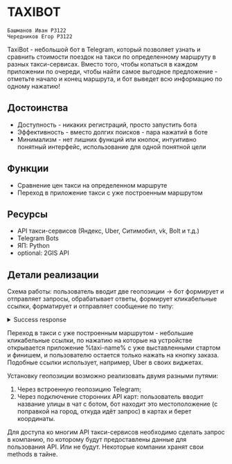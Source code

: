 # TAXIBOT
    Башманов Иван Р3122
    Чередников Егор Р3122

TaxiBot - небольшой бот в Telegram, который позволяет узнать и сравнить стоимости поездок на такси по определенному маршруту в разных такси-сервисах. Вместо того, чтобы копаться в каждом приложении по очереди, чтобы найти самое выгодное предложение - отметьте начало и конец маршрута, и бот выведет всю информацию по одному нажатию!

## Достоинства
- Доступность   - никаких регистраций, просто запустить бота
- Эффективность - вместо долгих поисков - пара нажатий в боте
- Минимализм    - нет лишних функций или кнопок, интуитивно понятный интерфейс, использование для одной понятной цели

## Функции
- Сравнение цен такси на определенном маршруте
- Переход в приложение такси с уже построенным маршрутом 

## Ресурсы
- API такси-сервисов (Яндекс, Uber, Ситимобил, vk, Bolt и т.д.)
- Telegram Bots 
- ЯП: Python
- optional: 2GIS API

## Детали реализации
Схема работы: пользователь вводит две геопозиции -> бот формирует и отправляет запросы, обрабатывает ответы, формирует кликабельные ссылки, форматирует и отправляет сообщение по типу:
<details><summary>Success response</summary>

> Кронверский пр-кт 49 - ст. м. Беговая:  
>   
> [Яндекс.Такси](https://youtu.be/8aPpF15_gTA) - 200 р.  
> [Uber](https://youtu.be/dQw4w9WgXcQ)        - 180 р.  
> [Ситимобил](https://youtu.be/PGNiXGX2nLU)    - 185 р.  
> [vk](https://youtu.be/YQyue_X4Pk4)           - 666 р.  
> [Bolt](https://youtu.be/CIepe6KMSYs)         - 10 р.  
> 
> Нажмите на название такси, чтобы открыть приложение сервиса!


</details>

Переход в такси с уже построенным маршрутом - небольшие кликабельные ссылки, по нажатию на которые на устройстве открывается приложение %taxi-name% с уже выставленными стартом и финишем, и пользователю остается только нажать на кнопку заказа. Подобные ссылки использует, например, Uber в своих виджетах.

Установку геопозиции возможно реализовать двумя разными путями: 
1) Через встроенную геопозицию Telegram; 
2) Через подключение сторонних API карт: пользователь вводит название улицы в чат с ботом, бот находит это местоположение (с поправкой на город, откуда идёт запрос) в картах и берет координаты. 

Для доступа ко многим API такси-сервисов необходимо сделать запрос в компанию, по которому будут предоставлены данные для пользования API. Или не будут. Некоторые компании хранят свои methods в тайне.

